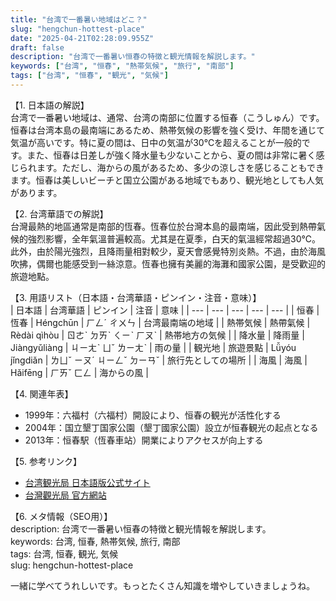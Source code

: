 ```yaml
---
title: "台湾で一番暑い地域はどこ？"
slug: "hengchun-hottest-place"
date: "2025-04-21T02:28:09.955Z"
draft: false
description: "台湾で一番暑い恒春の特徴と観光情報を解説します。"
keywords: ["台湾", "恒春", "熱帯気候", "旅行", "南部"]
tags: ["台湾", "恒春", "観光", "気候"]
---
```


【1. 日本語の解説】  
台湾で一番暑い地域は、通常、台湾の南部に位置する恒春（こうしゅん）です。恒春は台湾本島の最南端にあるため、熱帯気候の影響を強く受け、年間を通じて気温が高いです。特に夏の間は、日中の気温が30℃を超えることが一般的です。また、恒春は日差しが強く降水量も少ないことから、夏の間は非常に暑く感じられます。ただし、海からの風があるため、多少の涼しさを感じることもできます。恒春は美しいビーチと国立公園がある地域でもあり、観光地としても人気があります。

【2. 台湾華語での解説】  
台灣最熱的地區通常是南部的恆春。恆春位於台灣本島的最南端，因此受到熱帶氣候的強烈影響，全年氣溫普遍較高。尤其是在夏季，白天的氣溫經常超過30℃。此外，由於陽光強烈，且降雨量相對較少，夏天會感覺特別炎熱。不過，由於海風吹拂，偶爾也能感受到一絲涼意。恆春也擁有美麗的海灘和國家公園，是受歡迎的旅遊地點。

【3. 用語リスト（日本語・台湾華語・ピンイン・注音・意味）】  
| 日本語 | 台湾華語 | ピンイン | 注音 | 意味 |
| --- | --- | --- | --- | --- |
| 恒春 | 恆春 | Héngchūn | ㄏㄥˊ ㄔㄨㄣ | 台湾最南端の地域 |
| 熱帯気候 | 熱帶氣候 | Rèdài qìhòu | ㄖㄜˋ ㄉㄞˋ ㄑㄧˋ ㄏㄡˋ | 熱帯地方の気候 |
| 降水量 | 降雨量 | Jiàngyǔliàng | ㄐㄧㄤˋ ㄩˇ ㄌㄧㄤˋ | 雨の量 |
| 観光地 | 旅遊景點 | Lǚyóu jǐngdiǎn | ㄌㄩˇ ㄧㄡˊ ㄐㄧㄥˇ ㄉㄧㄢˇ | 旅行先としての場所 |
| 海風 | 海風 | Hǎifēng | ㄏㄞˇ ㄈㄥ | 海からの風 |

【4. 関連年表】  
- 1999年：六福村（六福村）開設により、恒春の観光が活性化する  
- 2004年：国立墾丁国家公園（墾丁國家公園）設立が恒春観光の起点となる  
- 2013年：恒春駅（恆春車站）開業によりアクセスが向上する  

【5. 参考リンク】  
- [台湾観光局 日本語版公式サイト](https://jp.taiwan.net.tw/)
- [台灣觀光局 官方網站](https://www.taiwan.net.tw/)

【6. メタ情報（SEO用）】  
description: 台湾で一番暑い恒春の特徴と観光情報を解説します。  
keywords: 台湾, 恒春, 熱帯気候, 旅行, 南部  
tags: 台湾, 恒春, 観光, 気候  
slug: hengchun-hottest-place

一緒に学べてうれしいです。もっとたくさん知識を増やしていきましょうね。